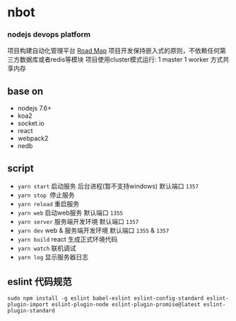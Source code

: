 # nbot
### nodejs devops platform
项目构建自动化管理平台 [Road Map](https://github.com/nodenext/nbot/blob/master/document/roadmap.md "road map")
项目开发保持嵌入式的原则，不依赖任何第三方数据库或者redis等模块
项目使用cluster模式运行: 1 master 1 worker 方式共享内存

## base on
+ nodejs 7.6+
+ koa2 
+ socket.io 
+ react 
+ webpack2
+ nedb

## script
+ `yarn start` 启动服务 后台进程(暂不支持windows) 默认端口 `1357` 
+ `yarn stop`  停止服务 
+ `yarn reload` 重启服务
+ `yarn web` 启动web服务 默认端口 `1355`
+ `yarn server` 服务端开发环境 默认端口 `1357`
+ `yarn dev` web & 服务端开发环境 默认端口 `1355` & `1357`
+ `yarn build` react 生成正式环境代码 
+ `yarn watch` 联机调试
+ `yarn log` 显示服务器日志

## eslint 代码规范
```
sudo npm install -g eslint babel-eslint eslint-config-standard eslint-plugin-import eslint-plugin-node eslint-plugin-promise@latest eslint-plugin-standard
```
